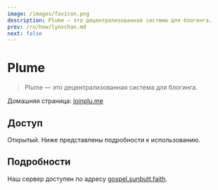 ```yaml
---
image: /images/favicon.png
description: Plume — это децентрализованная система для блогинга.
prev: /ru/how/lynxchan.md
next: false
---
```


# Plume

> Plume — это децентрализованная система для блогинга.

Домашняя страница: [joinplu.me](https://joinplu.me)

## Доступ

Открытый. Ниже представлены подробности к использованию.

## Подробности

Наш сервер доступен по адресу [gospel.sunbutt.faith](https://gospel.sunbutt.faith).
